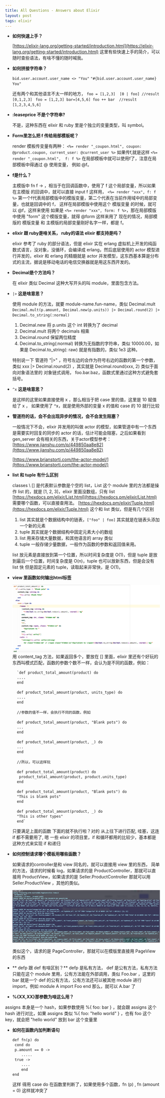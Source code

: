 ```yaml
---
title: All Questions - Answers about Elixir
layout: post
tags: elixir
---
```


* **如何快速上手？**

  [https://elixir-lang.org/getting-started/introduction.html](https://elixir-lang.org/getting-started/introduction.html) 这里有些快速上手的简介，可以随时查些语法，有啥不懂的随时喊我。

* **如何拼接字符串？**

  `bid.user.account.user_name <> "You"`
	`"#{bid.user.account.user_name}  You"`
	
	还有两个和其他语言不太一样的地方，
	`foo = [1,2,3] 
	[0 | foo]
	//result [0,1,2,3]
	`
	`foo = [1,2,3] bar=[4,5,6]
  foo ++ bar 
	//result [1,2,3,4,5,6]
	`
	
* **:leaseprice 不是个字符串?**

   不是，这种东西在 elixir 和 ruby 里是个独立的变量类型，叫 symbol。
 
* **Form里怎么把 f 传给局部模板呢？**

  render 模板传变量有两种：
	`<%= render "_coupon.html", coupon: @product.coupon, current_user: @current_user %>`
	如果传f,就是这样
	`<%= render "_coupon.html",  f: f %>`
	在局部模板中就可以使用f了，注意在局部模板中得通过 @ 使用变量， 例如 @f。
* **f是什么？**

  主模版中 fn f -> ，相当于在回调函数中，使用了  f  这个局部变量，所以如果在主模版    的回调中，就可以直接 input f 这样用，
`<%= render "xxx", f: f %>` 第一个f代表局部模版中的模版变量，第二个代表在当前作用域中的局部变量，也就是回调中的 f，
这样在局部模版中使用这个 模版变量 的时候，就可以 @f，这样来使用
如果是 `<%= render "xxx", form: f %>`，那在局部模版中使用 "form" 这个模版变量，就得 @form 这样来用了
现在的情况，局部模版的 模版变量 和 主模版的局部变量刚好名字一样，都是 f。

* **elixir 跟 ruby是啥关系， ruby的语法 elixir 都支持是吗？**

	elixir 参考了 ruby 的部分语法，但是 elixir 实在 erlang 虚拟机上开发的纯函数式语言，没对象，没循环，会编译成 erlang，然后底层使用的 actor 模型进行并发的，elixir 和 erlang 的精髓就是 actor 并发模型，这东西基本算是分布式的主流，据说是移动电话的电信交换器就是用这东西开发的。
	
* **Decimal是个方法吗？**

	在 elixir 类似 Decimal 这种大写开头的叫 module，里面包含方法。

* `|>` **这是啥意思？**

	使用 module 的方法，就要 module-name.fun-name，类似 Decimal.mult
`Decimal.mult(p.amount, Decimal.new(p.units)) |> Decimal.round(2) |> Decimal.to_string(:normal)`
  1. Decimal.new 将  p.units 这个 int 转换为了 decimal
  2. Decimal.mult 将两个 decimals 相乘
  3. Decimal.round 保留两位精度
  4. Decimal.to_string(:normal) 转换为无指数的字符串，类似 10000.00，如果是 Decimal.to_string(: raw) 就是有指数的，类似 1e3 这种。
  
  特别说一下 管道符 "|>" ，符号左边的会作为符号右边的函数的第一个参数，
类似 xxx |> Decimal.round(2) ，其实就是 Decimal.round(xxx, 2)
类似于面向对象语法里的 对象链式调用， foo.bar.baz，函数式里通过这种方式避免套括号。

*  `^x`  **这是啥意思？**
    
      是这样的这里如果直接使用 x ，那么相当于把 case 里的值，这里是 10 赋值给了 x ，   如果使用了 ^x，就是使用外部的变量 x 的值和 case 的 10 就行比较

*  **管道符的话，会不会出现异步的情况，会不会发生阻塞？**
   
	 一般情况下不会，elixir 并发用的叫做 actor 的模型，如果管道中有一个东西是需要实时回复的同步的 actor 的话，估计可能会阻塞，之后如果看到 gen_server 会有相关的东西，关于actor模型参考：
	 [https://www.jianshu.com/p/449850aa8e82](https://www.jianshu.com/p/449850aa8e82)
	 
	 [https://www.brianstorti.com/the-actor-model/](https://www.brianstorti.com/the-actor-model/)

* **list 和 tuple 有什么区别**

  classes \\ [] 是代表默认参数是个空的 list，List 这个 module 里的方法都是操作 list 的，就是 [1, 2, 3]，elixir 里面没数组，只有 list
[https://hexdocs.pm/elixir/List.html](https://hexdocs.pm/elixir/List.html)
需要哪个函数，可以直接查用法。
[https://hexdocs.pm/elixir/Tuple.html](https://hexdocs.pm/elixir/Tuple.html)
这个和 list 类似，但是有几个区别

  1. list 其实就是个数据结构中的链表，`["foo" | foo]` 其实就是在链表头添加一个新的元素
  2. tuple 其实就是个数据结构中固定元素大小的数组
  3. list 用来存储大量数据，和其他语言的 array 类似
  4. tuple 一般存储少量数据，一般作为函数的参数和返回值来用。

  list 放元素是直接放到第一个位置，所以时间复杂度是 O(1)，但是 tuple 是放到最后一个位置，时间复杂度是 O(n)，tuple 也可以放新东西，但是会没有 list 快
但是固定元素的 tuple，读取起来非常快，是 O(1)。

* **view 里函数如何输出html标签**

	![](/assets/images/2018-05-30-01.png)
用 content_tag 方法，如果返回多个，要放在 [] 里面，elixir 里还有个好玩的东西叫模式匹配，函数的参数个数不一样，会认为是不同的函数，例如：

		`def product_total_amount(product) do
		....
		end

		def product_total_amount(product, units_type) do
		....
		end

		//参数的值不一样，会执行不同的函数，例如

		def product_total_amount(product, "Blank pots") do
		...
		end

		def product_total_amount(product, _) do
		...
		end

		//所以，可以这样玩

		def product_total_amount(product) do
		 product_total_amount(product, product.units_type) 
		end

		def product_total_amount(product, "Blank pots") do
		"This is blank pots"
		end

		def product_total_amount(product, _) do
		"This is other types"
		end`

   只要满足上面的函数 下面的就不执行啦？对的 从上往下进行匹配, 哇塞，这连if 都不需要用了, 嗯 一些 elixir 的项目里，if 和循环都用的比较少，基本都是这种方式来实现 if 和递归

* **如何控制请求哪个模板用哪些函数？**

   如果请求的controller是和 view 同名的，就可以直接用 view 里的东西，
简单的方法，请求的时候看 log，如果请求的是 ProductController，那就可以直接用 ProductView，如果请求的是 Seller.ProductController 那就可以用 Seller.ProductView ，其他的类似。

  ![](/assets/images/2018-05-30-02.png)

  类似这个，请求的是 PageController，那就可以在模版里直接用 PageView 的东西

* ** defp 跟 def 有啥区别？**
defp 是私有方法， def 是公有方法，私有方法只能在这个 module 里用，公有方法能在外部调用，类似 Foo.bar ，这里的 bar 就是一个 def 的公有方法，公有方法还可以被其他 module 进行 import，例如
module A
 import Foo
end
那么，就可以 A.bar 了

* **%{XX,XX}那参数为啥这么用？**

assigns 本身是一个 hash，如果参数使用 %{ foo: bar } ，就会跟 assigns 这个 hash 进行对比，如果 assigns 类似 %{ foo: "hello world" } ，也有 foo 这个 key，就会把 "hello world" 放到 bar 这个变量里

* **如何在函数内加判断语句**

	```
	def fn(p) do
	 cond do
	 p.amount == 0 ->
		.....
	 true ->
		....
		end
	end
	```
	这样
	得用 case do 在函数里判断了，如果使用多个函数，fn (p) , fn (amount = 0) 这样就冲突了